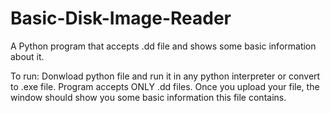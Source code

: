 # Basic-Disk-Image-Reader
A Python program that accepts .dd file and shows some basic information about it. 

To run: Donwload python file and run it in any python interpreter or convert to .exe file.
Program accepts ONLY .dd files. 
Once you upload your file, the window should show you some basic information this file contains. 
